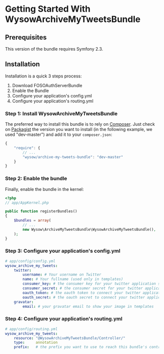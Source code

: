 Getting Started With WysowArchiveMyTweetsBundle
===============================================

## Prerequisites

This version of the bundle requires Symfony 2.3.

## Installation

Installation is a quick 3 steps process:

1. Download FOSOAuthServerBundle
2. Enable the Bundle
3. Configure your application's config.yml
4. Configure your application's routing.yml


### Step 1: Install WysowArchiveMyTweetsBundle

The preferred way to install this bundle is to rely on [Composer](http://getcomposer.org).
Just check on [Packagist](http://packagist.org/packages/wysow/archive-my-tweets-bundle) the version you want to install (in the following example, we used "dev-master") and add it to your `composer.json`:

``` js
{
    "require": {
        // ...
        "wysow/archive-my-tweets-bundle": "dev-master"
    }
}
```

### Step 2: Enable the bundle

Finally, enable the bundle in the kernel:

``` php
<?php
// app/AppKernel.php

public function registerBundles()
{
    $bundles = array(
        // ...
        new Wysow\ArchiveMyTweetsBundle\WysowArchiveMyTweetsBundle(),
    );
}
```

### Step 3: Configure your application's config.yml

``` yaml
# app/config/config.yml
wysow_archive_my_tweets:
    twitter:
        username: # Your username on Twitter
        name: # Your fullname (used only in templates)
        consumer_key: # the consumer key for your twitter application see [dev.twitter.com](https://dev.twitter.com)
        consumer_secret: # the consumer secret for your twitter application see [dev.twitter.com](https://dev.twitter.com)
        oauth_token: # the oauth token to connect your twitter application to your account see [dev.twitter.com](https://dev.twitter.com)
        oauth_secret: # the oauth secret to connect your twitter application to your account see [dev.twitter.com](https://dev.twitter.com)
    gravatar:
        email: # your gravatar email to show your image in templates
```

### Step 4: Configure your application's routing.yml

``` yaml
# app/config/routing.yml
wysow_archive_my_tweets:
    resource: "@WysowArchiveMyTweetsBundle/Controller/"
    type:     annotation
    prefix:   # the prefix you want to use to reach this bundle's controllers
```